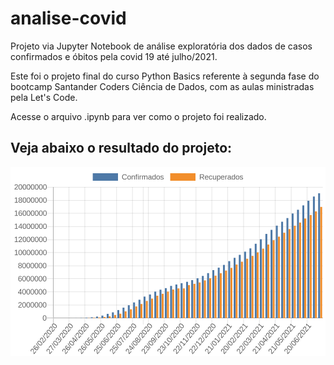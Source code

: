 # analise-covid

Projeto via Jupyter Notebook de análise exploratória dos dados de casos confirmados e óbitos pela covid 19 até julho/2021.

Este foi o projeto final do curso Python Basics referente à segunda fase do bootcamp Santander Coders Ciência de Dados, com as aulas ministradas pela Let's Code.

Acesse o arquivo .ipynb para ver como o projeto foi realizado.

<h2>Veja abaixo o resultado do projeto:</h2>

<img src = 'https://github.com/brunocs25/analise-covid/blob/main/meu-primeiro-grafico.png?raw=true'> </img>
